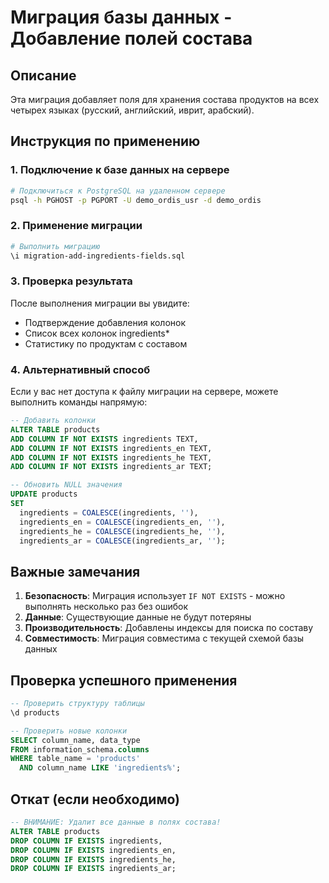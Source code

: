 # Миграция базы данных - Добавление полей состава

## Описание
Эта миграция добавляет поля для хранения состава продуктов на всех четырех языках (русский, английский, иврит, арабский).

## Инструкция по применению

### 1. Подключение к базе данных на сервере
```bash
# Подключиться к PostgreSQL на удаленном сервере
psql -h PGHOST -p PGPORT -U demo_ordis_usr -d demo_ordis
```

### 2. Применение миграции
```bash
# Выполнить миграцию
\i migration-add-ingredients-fields.sql
```

### 3. Проверка результата
После выполнения миграции вы увидите:
- Подтверждение добавления колонок
- Список всех колонок ingredients*
- Статистику по продуктам с составом

### 4. Альтернативный способ
Если у вас нет доступа к файлу миграции на сервере, можете выполнить команды напрямую:

```sql
-- Добавить колонки
ALTER TABLE products 
ADD COLUMN IF NOT EXISTS ingredients TEXT,
ADD COLUMN IF NOT EXISTS ingredients_en TEXT,
ADD COLUMN IF NOT EXISTS ingredients_he TEXT,
ADD COLUMN IF NOT EXISTS ingredients_ar TEXT;

-- Обновить NULL значения
UPDATE products 
SET 
  ingredients = COALESCE(ingredients, ''),
  ingredients_en = COALESCE(ingredients_en, ''),
  ingredients_he = COALESCE(ingredients_he, ''),
  ingredients_ar = COALESCE(ingredients_ar, '');
```

## Важные замечания

1. **Безопасность**: Миграция использует `IF NOT EXISTS` - можно выполнять несколько раз без ошибок
2. **Данные**: Существующие данные не будут потеряны
3. **Производительность**: Добавлены индексы для поиска по составу
4. **Совместимость**: Миграция совместима с текущей схемой базы данных

## Проверка успешного применения
```sql
-- Проверить структуру таблицы
\d products

-- Проверить новые колонки
SELECT column_name, data_type 
FROM information_schema.columns 
WHERE table_name = 'products' 
  AND column_name LIKE 'ingredients%';
```

## Откат (если необходимо)
```sql
-- ВНИМАНИЕ: Удалит все данные в полях состава!
ALTER TABLE products 
DROP COLUMN IF EXISTS ingredients,
DROP COLUMN IF EXISTS ingredients_en,
DROP COLUMN IF EXISTS ingredients_he,
DROP COLUMN IF EXISTS ingredients_ar;
```